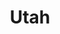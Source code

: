 ---
title: Utah
slug: utah
updated-on: '2024-05-30T13:52:36.906Z'
created-on: '2024-05-30T13:37:21.697Z'
published-on: '2024-05-30T13:54:32.469Z'
f_city-state:
- cms/city/midvale-ut.md
- cms/city/provo-ut.md
- cms/city/layton-ut.md
- cms/city/tooele-ut.md
- cms/city/orem-ut.md
- cms/city/bountiful-ut.md
- cms/city/lake-city-ut.md
- cms/city/west-jordan-ut.md
- cms/city/draper-ut.md
- cms/city/saint-george-ut.md
- cms/city/salt-lake-cty-ut.md
- cms/city/cedar-city-ut.md
- cms/city/ogden-ut.md
- cms/city/south-jordan-ut.md
- cms/city/clearfield-ut.md
- cms/city/spanish-fork-ut.md
- cms/city/logan-ut.md
- cms/city/american-fork-ut.md
- cms/city/brigham-city-ut.md
- cms/city/roy-ut.md
- cms/city/sandy-ut.md
- cms/city/magna-ut.md
- cms/city/vernal-ut.md
- cms/city/hurricane-ut.md
- cms/city/ephraim-ut.md
- cms/city/roosevelt-ut.md
- cms/city/richfield-ut.md
- cms/city/west-valley-city-ut.md
- cms/city/riverton-ut.md
- cms/city/woods-cross-ut.md
- cms/city/sunset-ut.md
- cms/city/north-salt-lake-ut.md
- cms/city/smithfield-ut.md
- cms/city/hyde-park-ut.md
f_locations:
- cms/payday-loans/.md
layout: '[state].html'
tags: state
---